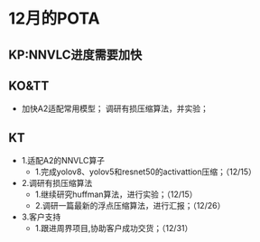 # 12月的POTA
## KP:NNVLC进度需要加快
## KO&TT	
- 加快A2适配常用模型； 调研有损压缩算法，并实验；	
## KT
- 1.适配A2的NNVLC算子 
    - 1.完成yolov8、yolov5和resnet50的activattion压缩；（12/15）
- 2.调研有损压缩算法
    - 1.继续研究huffman算法，进行实验；（12/15）
    - 2.调研一篇最新的浮点压缩算法，进行汇报；（12/26）
- 3.客户支持
    - 1.跟进周界项目,协助客户成功交货；（12/31）